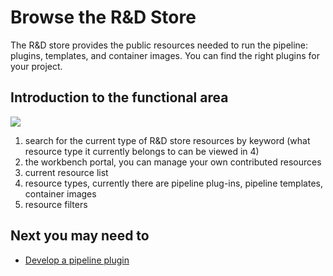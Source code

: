 # Browse the R&D Store

The R&D store provides the public resources needed to run the pipeline: plugins, templates, and container images. You can find the right plugins for your project.

## Introduction to the functional area

![](../.gitbook/assets/image%20%286%29.png)

1. search for the current type of R&D store resources by keyword (what resource type it currently belongs to can be viewed in 4)
2. the workbench portal, you can manage your own contributed resources
3. current resource list
4. resource types, currently there are pipeline plug-ins, pipeline templates, container images
5. resource filters

## Next you may need to

* [Develop a pipeline plugin](plugins/create-plugin/)
